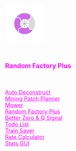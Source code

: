 <!DOCTYPE html>
<html>
<head>
    <meta charset="utf-8">
    <meta http-equiv="X-UA-Compatible" content="IE=edge">
    <title>Cyclomactic.com</title>
    <meta name="viewport" content="width=device-width, initial-scale=1">
    <link rel="stylesheet" type="text/css" media="screen" href="style.css">
</head>
<body>
    <h1><img src="Cyclomactic_Logo_(Discord)-512x512.png" alt="logo" height="128" width="128"></h1>
    <h2> 
        <span style="color: white;">Play through:</span><br> 
        <span style="color: fuchsia;">Random Factory Plus<br><br>
    </h2>
    <p style="color: white;font-size: large;">Mod list:<br>
        <a style="color: fuchsia;" href="https://mods.factorio.com/mod/AutoDeconstruct">Auto Deconstruct<br>
        <a style="color: fuchsia;" href="https://mods.factorio.com/mod/mining-patch-planner">Mining Patch Planner<br>
        <a style="color: fuchsia;" href="https://mods.factorio.com/mod/Mower">Mower<br>
        <a style="color: fuchsia;" href="https://mods.factorio.com/mod/RandomFactoryPlus">Random Factory Plus<br>
        <a style="color: fuchsia;" href="https://mods.factorio.com/mod/rs-better-zero">Better Zero & Q Signal<br>
        <a style="color: fuchsia;" href="https://mods.factorio.com/mod/Todo-List">Todo List<br>
        <a style="color: fuchsia;" href="https://mods.factorio.com/mod/trainsaver">Train Saver<br>
        <a style="color: fuchsia;" href="https://mods.factorio.com/mod/RateCalculator">Rate Calculator<br>
        <a style="color: fuchsia;" href="https://mods.factorio.com/mod/StatsGui">Stats GUI<br>
        </a>
    </p>
</body>
</html>
